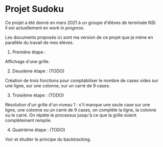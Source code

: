 # Projet Sudoku

Ce projet a été donné en mars 2021 à un groupe d'élèves de terminale NSI.
Il est actuellement en *work in progress*.

Les documents proposés ici sont ma version de ce projet que je mène en parallèle du travail de mes élèves.

1. Première étape :

Affichage d'une grille.

2. Deuxième étape : (TODO)

Création de trois fonctions pour comptabiliser le nombre de cases vides sur une ligne, sur une colonne, sur un carré de 9 cases.

3. Troisième étape : (TODO)

Résolution d'un grille d'un niveau 1 : s'il manque une seule case sur une ligne, une colonne ou un carré de 9 cases, on complète la ligne, la colonne ou le carré.
On répète le processus jusqu'à ce que la grille soient complètement remplie.

4. Quatrième étape : (TODO)

Voir et étudier le principe du backtracking.


